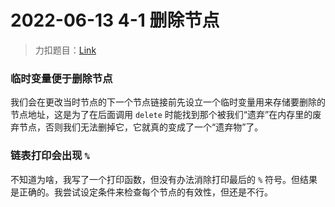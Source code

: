 # 2022-06-13 4-1 删除节点

> 力扣题目：[Link](https://leetcode.cn/problems/remove-linked-list-elements/)

### 临时变量便于删除节点

我们会在更改当时节点的下一个节点链接前先设立一个临时变量用来存储要删除的节点地址，这是为了在后面调用 `delete` 时能找到那个被我们“遗弃”在内存里的废弃节点，否则我们无法删掉它，它就真的变成了一个“遗弃物”了。

### 链表打印会出现 `%`

不知道为啥，我写了一个打印函数，但没有办法消除打印最后的 `%` 符号。但结果是正确的。我尝试设定条件来检查每个节点的有效性，但还是不行。
